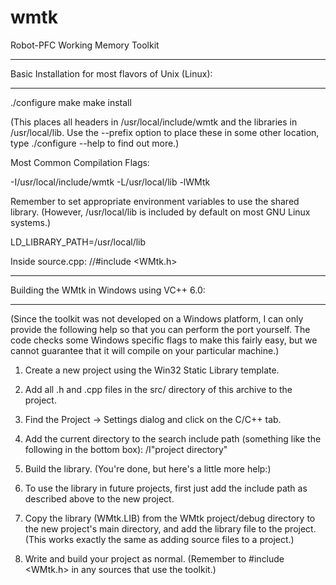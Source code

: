 wmtk
====

Robot-PFC Working Memory Toolkit

****************************************************
Basic Installation for most flavors of Unix (Linux):
****************************************************

./configure
make
make install

(This places all headers in /usr/local/include/wmtk and the libraries in
/usr/local/lib. Use the --prefix option to place these in some other
location, type ./configure --help to find out more.)


Most Common Compilation Flags:

-I/usr/local/include/wmtk -L/usr/local/lib -lWMtk

Remember to set appropriate environment variables to use the shared library.
(However, /usr/local/lib is included by default on most GNU Linux systems.)

LD_LIBRARY_PATH=/usr/local/lib

Inside source.cpp: 
//#include <WMtk.h>

********************************************
Building the WMtk in Windows using VC++ 6.0:
********************************************

(Since the toolkit was not developed on a Windows platform, I can only
provide the following help so that you can perform the port yourself.
The code checks some Windows specific flags to make this fairly easy, but
we cannot guarantee that it will compile on your particular machine.)

1. Create a new project using the Win32 Static Library template.

2. Add all .h and .cpp files in the src/ directory of this archive
   to the project.

3. Find the Project -> Settings dialog and click on the C/C++ tab.

4. Add the current directory to the search include path (something like
   the following in the bottom box): /I"project directory"

5. Build the library. (You're done, but here's a little more help:)

6. To use the library in future projects, first just add the include path as
   described above to the new project.

7. Copy the library (WMtk.LIB) from the WMtk project/debug directory to the
   new project's main directory, and add the library file to the project.
   (This works exactly the same as adding source files to a project.)

8. Write and build your project as normal. (Remember to #include <WMtk.h>
   in any sources that use the toolkit.)


